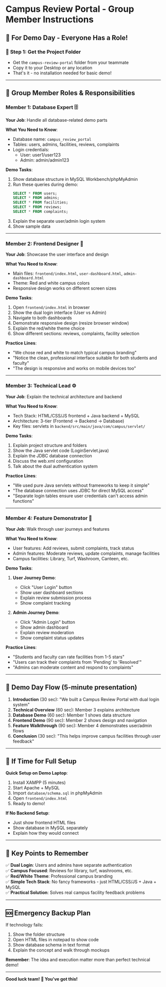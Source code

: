 # Campus Review Portal - Group Member Instructions

## 🎯 For Demo Day - Everyone Has a Role!

### 📁 **Step 1: Get the Project Folder**
- Get the `campus-review-portal` folder from your teammate
- Copy it to your Desktop or any location
- That's it - no installation needed for basic demo!

---

## 👥 **Group Member Roles & Responsibilities**

### **Member 1: Database Expert** 🗄️
**Your Job**: Handle all database-related demo parts

**What You Need to Know**:
- Database name: `campus_review_portal`
- Tables: users, admins, facilities, reviews, complaints
- Login credentials:
  - User: user1/user123
  - Admin: admin/admin123

**Demo Tasks**:
1. Show database structure in MySQL Workbench/phpMyAdmin
2. Run these queries during demo:
   ```sql
   SELECT * FROM users;
   SELECT * FROM admins;
   SELECT * FROM facilities;
   SELECT * FROM reviews;
   SELECT * FROM complaints;
   ```
3. Explain the separate user/admin login system
4. Show sample data

---

### **Member 2: Frontend Designer** 🎨
**Your Job**: Showcase the user interface and design

**What You Need to Know**:
- Main files: `frontend/index.html`, `user-dashboard.html`, `admin-dashboard.html`
- Theme: Red and white campus colors
- Responsive design works on different screen sizes

**Demo Tasks**:
1. Open `frontend/index.html` in browser
2. Show the dual login interface (User vs Admin)
3. Navigate to both dashboards
4. Demonstrate responsive design (resize browser window)
5. Explain the red/white theme choice
6. Show different sections: reviews, complaints, facility selection

**Practice Lines**:
- "We chose red and white to match typical campus branding"
- "Notice the clean, professional interface suitable for both students and faculty"
- "The design is responsive and works on mobile devices too"

---

### **Member 3: Technical Lead** ⚙️
**Your Job**: Explain the technical architecture and backend

**What You Need to Know**:
- Tech Stack: HTML/CSS/JS frontend + Java backend + MySQL
- Architecture: 3-tier (Frontend → Backend → Database)
- Key files: servlets in `backend/src/main/java/com/campus/servlet/`

**Demo Tasks**:
1. Explain project structure and folders
2. Show the Java servlet code (LoginServlet.java)
3. Explain the JDBC database connection
4. Discuss the web.xml configuration
5. Talk about the dual authentication system

**Practice Lines**:
- "We used pure Java servlets without frameworks to keep it simple"
- "The database connection uses JDBC for direct MySQL access"
- "Separate login tables ensure user credentials can't access admin functions"

---

### **Member 4: Feature Demonstrator** 🚀
**Your Job**: Walk through user journeys and features

**What You Need to Know**:
- User features: Add reviews, submit complaints, track status
- Admin features: Moderate reviews, update complaints, manage facilities
- Campus facilities: Library, Turf, Washroom, Canteen, etc.

**Demo Tasks**:
1. **User Journey Demo**:
   - Click "User Login" button
   - Show user dashboard sections
   - Explain review submission process
   - Show complaint tracking

2. **Admin Journey Demo**:
   - Click "Admin Login" button  
   - Show admin dashboard
   - Explain review moderation
   - Show complaint status updates

**Practice Lines**:
- "Students and faculty can rate facilities from 1-5 stars"
- "Users can track their complaints from 'Pending' to 'Resolved'"
- "Admins can moderate content and respond to complaints"

---

## 🎪 **Demo Day Flow (5-minute presentation)**

1. **Introduction** (30 sec): "We built a Campus Review Portal with dual login system"
2. **Technical Overview** (60 sec): Member 3 explains architecture
3. **Database Demo** (60 sec): Member 1 shows data structure
4. **Frontend Demo** (90 sec): Member 2 shows design and navigation
5. **Feature Walkthrough** (90 sec): Member 4 demonstrates user/admin flows
6. **Conclusion** (30 sec): "This helps improve campus facilities through user feedback"

---

## 🔧 **If Time for Full Setup**

**Quick Setup on Demo Laptop**:
1. Install XAMPP (5 minutes)
2. Start Apache + MySQL
3. Import `database/schema.sql` in phpMyAdmin
4. Open `frontend/index.html`
5. Ready to demo! 

**If No Backend Setup**:
- Just show frontend HTML files
- Show database in MySQL separately
- Explain how they would connect

---

## 📝 **Key Points to Remember**

✅ **Dual Login**: Users and admins have separate authentication  
✅ **Campus Focused**: Reviews for library, turf, washrooms, etc.  
✅ **Red/White Theme**: Professional campus branding  
✅ **Simple Tech Stack**: No fancy frameworks - just HTML/CSS/JS + Java + MySQL  
✅ **Practical Solution**: Solves real campus facility feedback problems  

---

## 🆘 **Emergency Backup Plan**

If technology fails:
1. Show the folder structure
2. Open HTML files in notepad to show code
3. Show database schema in text format
4. Explain the concept and walk through mockups

**Remember**: The idea and execution matter more than perfect technical demo!

---

**Good luck team! 🚀 You've got this!**